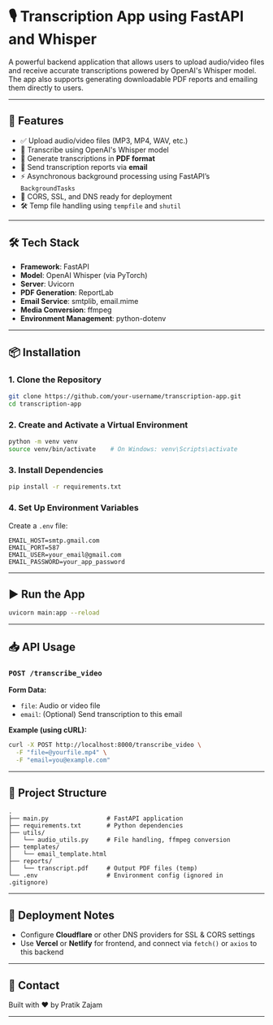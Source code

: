 # 🎙️ Transcription App using FastAPI and Whisper

A powerful backend application that allows users to upload audio/video files and receive accurate transcriptions powered by OpenAI's Whisper model. The app also supports generating downloadable PDF reports and emailing them directly to users.

---

## 🚀 Features

- ✅ Upload audio/video files (MP3, MP4, WAV, etc.)
- 🧠 Transcribe using OpenAI's Whisper model
- 📄 Generate transcriptions in **PDF format**
- 📧 Send transcription reports via **email**
- ⚡ Asynchronous background processing using FastAPI’s `BackgroundTasks`
- 🔐 CORS, SSL, and DNS ready for deployment
- 🛠️ Temp file handling using `tempfile` and `shutil`

---

## 🛠️ Tech Stack

- **Framework**: FastAPI
- **Model**: OpenAI Whisper (via PyTorch)
- **Server**: Uvicorn
- **PDF Generation**: ReportLab
- **Email Service**: smtplib, email.mime
- **Media Conversion**: ffmpeg
- **Environment Management**: python-dotenv

---

## 📦 Installation

### 1. Clone the Repository
```bash
git clone https://github.com/your-username/transcription-app.git
cd transcription-app
```

### 2. Create and Activate a Virtual Environment
```bash
python -m venv venv
source venv/bin/activate    # On Windows: venv\Scripts\activate
```

### 3. Install Dependencies
```bash
pip install -r requirements.txt
```

### 4. Set Up Environment Variables

Create a `.env` file:
```
EMAIL_HOST=smtp.gmail.com
EMAIL_PORT=587
EMAIL_USER=your_email@gmail.com
EMAIL_PASSWORD=your_app_password
```

---

## ▶️ Run the App

```bash
uvicorn main:app --reload
```

---

## 📥 API Usage

### `POST /transcribe_video`

**Form Data:**
- `file`: Audio or video file
- `email`: (Optional) Send transcription to this email

**Example (using cURL):**
```bash
curl -X POST http://localhost:8000/transcribe_video \
  -F "file=@yourfile.mp4" \
  -F "email=you@example.com"
```

---

## 📂 Project Structure

```
.
├── main.py                # FastAPI application
├── requirements.txt       # Python dependencies
├── utils/
│   └── audio_utils.py     # File handling, ffmpeg conversion
├── templates/
│   └── email_template.html
├── reports/
│   └── transcript.pdf     # Output PDF files (temp)
└── .env                   # Environment config (ignored in .gitignore)
```

---

## 🔐 Deployment Notes

- Configure **Cloudflare** or other DNS providers for SSL & CORS settings
- Use **Vercel** or **Netlify** for frontend, and connect via `fetch()` or `axios` to this backend

---

## 📧 Contact

Built with ❤️ by Pratik Zajam

---
